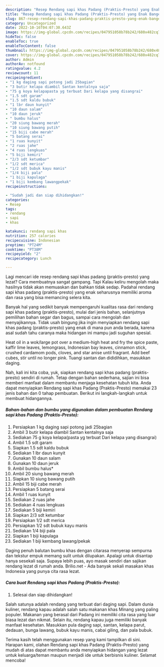 ```yaml
---
description: "Resep Rendang sapi khas Padang (Praktis-Presto) yang Enak Banget "
title: "Resep Rendang sapi khas Padang (Praktis-Presto) yang Enak Banget "
slug: 867-resep-rendang-sapi-khas-padang-praktis-presto-yang-enak-banget
category: Uncategorized
date: 2022-10-16T04:07:30.643Z
image: https://img-global.cpcdn.com/recipes/047951058b78b242/680x482cq70/rendang-sapi-khas-padang-praktis-presto-foto-resep-utama.jpg
hideToc: false
enableToc: true
enableTocContent: false
thumbnail: https://img-global.cpcdn.com/recipes/047951058b78b242/680x482cq70/rendang-sapi-khas-padang-praktis-presto-foto-resep-utama.jpg
cover: https://img-global.cpcdn.com/recipes/047951058b78b242/680x482cq70/rendang-sapi-khas-padang-praktis-presto-foto-resep-utama.jpg
author: Admin
authorAv: notfound
ratingvalue: 4.2
reviewcount: 11
recipeingredient:
- "1 kg daging sapi potong jadi 25bagian"
- "3 butir kelapa diambil Santan kentalnya saja"
- "75 g koya kelapapasta yg terbuat Dari kelapa yang disangrai"
- "1.5 sdt garam"
- "1.5 sdt kaldu bubuk"
- "1 lbr daun kunyit"
- "10 daun salam"
- "10 daun jeruk"
- " bumbu halus"
- "20 siung bawang merah"
- "10 siung bawang putih"
- "15 biji cabe merah"
- "5 batang serai"
- "1 ruas kunyit"
- "2 ruas jahe"
- "4 ruas lengkuas"
- "5 biji kemiri"
- "2/3 sdt ketumbar"
- "1/2 sdt merica"
- "1/2 sdt bubuk kayu manis"
- "1/4 biji pala"
- "1 biji kapulaga"
- "1 biji kembang lawangpekak"
recipeinstructions:

- "Sudah jadi dan siap dihidangkan!"
categories:
- Resep
tags:
- rendang
- sapi
- khas

katakunci: rendang sapi khas 
nutrition: 257 calories
recipecuisine: Indonesian
preptime: "PT24M"
cooktime: "PT38M"
recipeyield: "2"
recipecategory: Lunch

---
```



Lagi mencari ide resep rendang sapi khas padang (praktis-presto) yang lezat? Cara membuatnya sangat gampang. Tapi Kalau keliru mengolah maka hasilnya tidak akan memuaskan dan bahkan tidak sedap. Padahal rendang sapi khas padang (praktis-presto) yang enak seharusnya memiliki aroma dan rasa yang bisa memancing selera kita.


Banyak hal yang sedikit banyak mempengaruhi kualitas rasa dari rendang sapi khas padang (praktis-presto), mulai dari jenis bahan, selanjutnya pemilihan bahan segar dan bagus, sampai cara mengolah dan menyajikannya. Tidak usah bingung jika ingin menyiapkan rendang sapi khas padang (praktis-presto) yang enak di mana pun anda berada, karena asal sudah tahu caranya maka hidangan ini mampu jadi suguhan spesial.

Heat oil in a wok/large pot over a medium-high heat and fry the spice paste, kaffir lime leaves, lemongrass, Indonesian bay leaves, cinnamon stick, crushed cardamom pods, cloves, and star anise until fragrant. Add beef cubes, stir until no longer pink. Tuangi santan dan dididihkan, masukkan daging.


Nah, kali ini kita coba, yuk, siapkan rendang sapi khas padang (praktis-presto) sendiri di rumah. Tetap dengan bahan sederhana, sajian ini bisa memberi manfaat dalam membantu menjaga kesehatan tubuh kita. Anda dapat menyiapkan Rendang sapi khas Padang (Praktis-Presto) memakai 23 jenis bahan dan 0 tahap pembuatan. Berikut ini langkah-langkah untuk membuat hidangannya.

<!--inarticleads1-->

##### Bahan-bahan dan bumbu yang digunakan dalam pembuatan Rendang sapi khas Padang (Praktis-Presto):

1. Persiapkan 1 kg daging sapi potong jadi 25bagian
1. Ambil 3 butir kelapa diambil Santan kentalnya saja
1. Sediakan 75 g koya kelapa(pasta yg terbuat Dari kelapa yang disangrai)
1. Ambil 1.5 sdt garam
1. Siapkan 1.5 sdt kaldu bubuk
1. Sediakan 1 lbr daun kunyit
1. Gunakan 10 daun salam
1. Gunakan 10 daun jeruk
1. Ambil  bumbu halus*
1. Ambil 20 siung bawang merah
1. Siapkan 10 siung bawang putih
1. Ambil 15 biji cabe merah
1. Persiapkan 5 batang serai
1. Ambil 1 ruas kunyit
1. Sediakan 2 ruas jahe
1. Sediakan 4 ruas lengkuas
1. Sediakan 5 biji kemiri
1. Siapkan 2/3 sdt ketumbar
1. Persiapkan 1/2 sdt merica
1. Persiapkan 1/2 sdt bubuk kayu manis
1. Sediakan 1/4 biji pala
1. Siapkan 1 biji kapulaga
1. Sediakan 1 biji kembang lawang/pekak


Daging penuh balutan bumbu khas dengan citarasa menyerap sempurna dan tekstur empuk memang sulit untuk dilupakan. Apalagi untuk disantap hanya sesekali saja. Supaya lebih puas, ayo masak sendiri dan sajikan rendang lezat di rumah anda. Brilio.net - Ada banyak sekali masakan khas Indonesia yang punya cita rasa lezat. 

<!--inarticleads2-->

##### Cara buat Rendang sapi khas Padang (Praktis-Presto):


1. Selesai dan siap dihidangkan!

Salah satunya adalah rendang yang terbuat dari daging sapi. Dalam dunia kuliner, rendang kapau adalah salah satu makanan khas Minang yang paling populer. Makanan yang berasal dari Padang ini memiliki cita rasa yang luar biasa lezat dan nikmat. Selain itu, rendang kapau juga memiliki banyak manfaat kesehatan. Masukkan pula daging sapi, santan, kelapa parut, dedauan, bunga lawang, bubuk kayu manis, cabai giling, dan pala bubuk. 

Terima kasih telah menggunakan resep yang kami tampilkan di sini. Harapan kami, olahan Rendang sapi khas Padang (Praktis-Presto) yang mudah di atas dapat membantu anda menyiapkan hidangan yang lezat untuk keluarga/teman maupun menjadi ide untuk berbisnis kuliner. Selamat mencoba!
